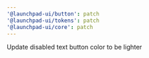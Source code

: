 ```yaml
---
'@launchpad-ui/button': patch
'@launchpad-ui/tokens': patch
'@launchpad-ui/core': patch
---
```


Update disabled text button color to be lighter
